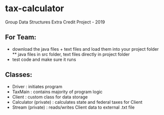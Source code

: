 # tax-calculator
Group Data Structures Extra Credit Project - 2019

## For Team:
- download the java files + text files and load them into your project folder
  ** java files in src folder, text files directly in project folder
- test code and make sure it runs

## Classes:
- Driver : initiates program
- TaxMain : contains majority of program logic
- Client : custom class for data storage
- Calculator (private) : calculates state and federal taxes for Client
- Stream (private) : reads/writes Client data to external .txt file
